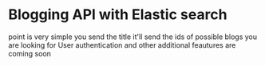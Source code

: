 # Blogging API with Elastic search 

point is very simple you send the title it'll send the ids of possible blogs you are looking for 
User authentication and other additional feautures are coming soon 
